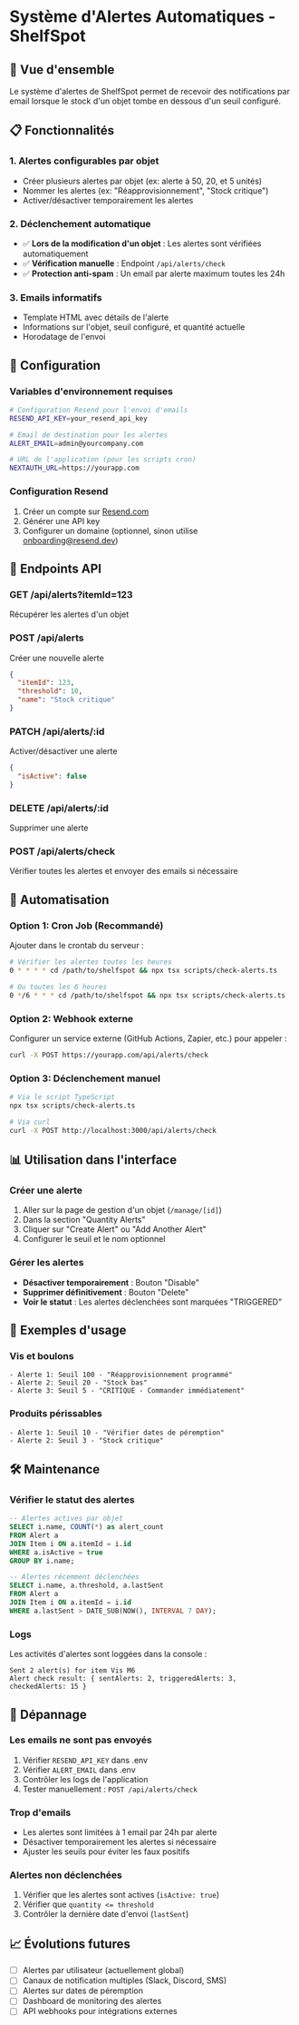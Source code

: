 # Système d'Alertes Automatiques - ShelfSpot

## 🎯 Vue d'ensemble

Le système d'alertes de ShelfSpot permet de recevoir des notifications par email lorsque le stock d'un objet tombe en dessous d'un seuil configuré.

## 📋 Fonctionnalités

### 1. **Alertes configurables par objet**
- Créer plusieurs alertes par objet (ex: alerte à 50, 20, et 5 unités)
- Nommer les alertes (ex: "Réapprovisionnement", "Stock critique")
- Activer/désactiver temporairement les alertes

### 2. **Déclenchement automatique**
- ✅ **Lors de la modification d'un objet** : Les alertes sont vérifiées automatiquement
- ✅ **Vérification manuelle** : Endpoint `/api/alerts/check`
- ✅ **Protection anti-spam** : Un email par alerte maximum toutes les 24h

### 3. **Emails informatifs**
- Template HTML avec détails de l'alerte
- Informations sur l'objet, seuil configuré, et quantité actuelle
- Horodatage de l'envoi

## 🚀 Configuration

### Variables d'environnement requises

```bash
# Configuration Resend pour l'envoi d'emails
RESEND_API_KEY=your_resend_api_key

# Email de destination pour les alertes
ALERT_EMAIL=admin@yourcompany.com

# URL de l'application (pour les scripts cron)
NEXTAUTH_URL=https://yourapp.com
```

### Configuration Resend

1. Créer un compte sur [Resend.com](https://resend.com)
2. Générer une API key
3. Configurer un domaine (optionnel, sinon utilise onboarding@resend.dev)

## 📡 Endpoints API

### GET /api/alerts?itemId=123
Récupérer les alertes d'un objet

### POST /api/alerts
Créer une nouvelle alerte
```json
{
  "itemId": 123,
  "threshold": 10,
  "name": "Stock critique"
}
```

### PATCH /api/alerts/:id
Activer/désactiver une alerte
```json
{
  "isActive": false
}
```

### DELETE /api/alerts/:id
Supprimer une alerte

### POST /api/alerts/check
Vérifier toutes les alertes et envoyer des emails si nécessaire

## 🔄 Automatisation

### Option 1: Cron Job (Recommandé)

Ajouter dans le crontab du serveur :

```bash
# Vérifier les alertes toutes les heures
0 * * * * cd /path/to/shelfspot && npx tsx scripts/check-alerts.ts

# Ou toutes les 6 heures
0 */6 * * * cd /path/to/shelfspot && npx tsx scripts/check-alerts.ts
```

### Option 2: Webhook externe

Configurer un service externe (GitHub Actions, Zapier, etc.) pour appeler :
```bash
curl -X POST https://yourapp.com/api/alerts/check
```

### Option 3: Déclenchement manuel

```bash
# Via le script TypeScript
npx tsx scripts/check-alerts.ts

# Via curl
curl -X POST http://localhost:3000/api/alerts/check
```

## 📊 Utilisation dans l'interface

### Créer une alerte
1. Aller sur la page de gestion d'un objet (`/manage/[id]`)
2. Dans la section "Quantity Alerts"
3. Cliquer sur "Create Alert" ou "Add Another Alert"
4. Configurer le seuil et le nom optionnel

### Gérer les alertes
- **Désactiver temporairement** : Bouton "Disable"
- **Supprimer définitivement** : Bouton "Delete"
- **Voir le statut** : Les alertes déclenchées sont marquées "TRIGGERED"

## 🎯 Exemples d'usage

### Vis et boulons
```
- Alerte 1: Seuil 100 - "Réapprovisionnement programmé"
- Alerte 2: Seuil 20 - "Stock bas"
- Alerte 3: Seuil 5 - "CRITIQUE - Commander immédiatement"
```

### Produits périssables
```
- Alerte 1: Seuil 10 - "Vérifier dates de péremption"
- Alerte 2: Seuil 3 - "Stock critique"
```

## 🛠️ Maintenance

### Vérifier le statut des alertes

```sql
-- Alertes actives par objet
SELECT i.name, COUNT(*) as alert_count 
FROM Alert a 
JOIN Item i ON a.itemId = i.id 
WHERE a.isActive = true 
GROUP BY i.name;

-- Alertes récemment déclenchées
SELECT i.name, a.threshold, a.lastSent 
FROM Alert a 
JOIN Item i ON a.itemId = i.id 
WHERE a.lastSent > DATE_SUB(NOW(), INTERVAL 7 DAY);
```

### Logs

Les activités d'alertes sont loggées dans la console :
```
Sent 2 alert(s) for item Vis M6
Alert check result: { sentAlerts: 2, triggeredAlerts: 3, checkedAlerts: 15 }
```

## 🚨 Dépannage

### Les emails ne sont pas envoyés
1. Vérifier `RESEND_API_KEY` dans .env
2. Vérifier `ALERT_EMAIL` dans .env
3. Contrôler les logs de l'application
4. Tester manuellement : `POST /api/alerts/check`

### Trop d'emails
- Les alertes sont limitées à 1 email par 24h par alerte
- Désactiver temporairement les alertes si nécessaire
- Ajuster les seuils pour éviter les faux positifs

### Alertes non déclenchées
1. Vérifier que les alertes sont actives (`isActive: true`)
2. Vérifier que `quantity <= threshold`
3. Contrôler la dernière date d'envoi (`lastSent`)

## 📈 Évolutions futures

- [ ] Alertes par utilisateur (actuellement global)
- [ ] Canaux de notification multiples (Slack, Discord, SMS)
- [ ] Alertes sur dates de péremption
- [ ] Dashboard de monitoring des alertes
- [ ] API webhooks pour intégrations externes

